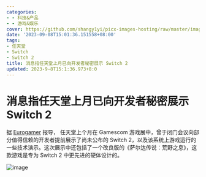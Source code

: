 ```yaml
---
categories:
- - 科技&产品
- - 游戏&娱乐
cover: https://github.com/shangy1yi/picx-images-hosting/raw/master/image.2xlezrtt27e0.png
date: '2023-09-08T15:01:36.151558+08:00'
tags:
- 任天堂
- Switch
- Switch 2
title: 消息指任天堂上月已向开发者秘密展示 Switch 2
updated: 2023-9-8T15:1:36.973+8:0
---
```

# 消息指任天堂上月已向开发者秘密展示 Switch 2

据 [Eurogamer](https://www.eurogamer.net/nintendo-demoed-switch-2-to-developers-at-gamescom)  报导， 任天堂上个月在  Gamescom 游戏展中，曾于闭门会议向部分值得信赖的开发者提前展示了尚未公布的 Switch 2，以及该系统上游戏运行的一些技术演示。这次展示中还包括了一个改良版的《萨尔达传说：荒野之息》，这款游戏是专为 Switch 2 中更先进的硬体设计的。

<img src="https://github.com/shangy1yi/picx-images-hosting/raw/master/image.2xlezrtt27e0.png" alt="image" />
